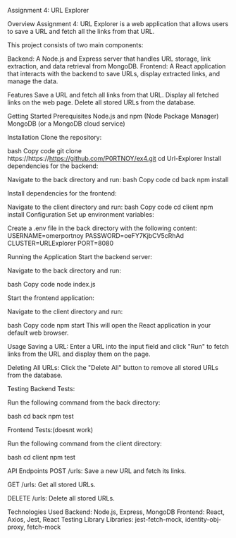 Assignment 4: URL Explorer

Overview
Assignment 4: URL Explorer is a web application that allows users to save a URL and fetch all the links from that URL.


This project consists of two main components:

Backend: A Node.js and Express server that handles URL storage, link extraction, and data retrieval from MongoDB.
Frontend: A React application that interacts with the backend to save URLs, display extracted links, and manage the data.

Features
Save a URL and fetch all links from that URL.
Display all fetched links on the web page.
Delete all stored URLs from the database.


Getting Started
Prerequisites
Node.js and npm (Node Package Manager)
MongoDB (or a MongoDB cloud service)

Installation
Clone the repository:

bash
Copy code
git clone https://https://https://github.com/P0RTNOY/ex4.git
cd Url-Explorer
Install dependencies for the backend:

Navigate to the back directory and run:
bash
Copy code
cd back
npm install

Install dependencies for the frontend:

Navigate to the client directory and run:
bash
Copy code
cd client
npm install
Configuration
Set up environment variables:

Create a .env file in the back directory with the following content:
USERNAME=omerportnoy
PASSWORD=oeFY7KjbCV5cRhAd
CLUSTER=URLExplorer
PORT=8080



Running the Application
Start the backend server:

Navigate to the back directory and run:

bash
Copy code
node index.js


Start the frontend application:

Navigate to the client directory and run:

bash
Copy code
npm start
This will open the React application in your default web browser.

Usage
Saving a URL:
Enter a URL into the input field and click "Run" to fetch links from the URL and display them on the page.

Deleting All URLs:
Click the "Delete All" button to remove all stored URLs from the database.

Testing
Backend Tests:

Run the following command from the back directory:

bash
cd back
npm test

Frontend Tests:(doesnt work)

Run the following command from the client directory:

bash
cd client
npm test

API Endpoints
POST /urls: Save a new URL and fetch its links.

GET /urls: Get all stored URLs.

DELETE /urls: Delete all stored URLs.


Technologies Used
Backend: Node.js, Express, MongoDB
Frontend: React, Axios, Jest, React Testing Library
Libraries: jest-fetch-mock, identity-obj-proxy, fetch-mock